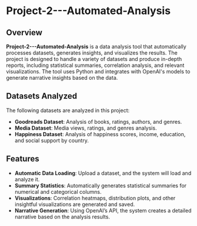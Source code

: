 # Project-2---Automated-Analysis

## Overview
**Project-2---Automated-Analysis** is a data analysis tool that automatically processes datasets, generates insights, and visualizes the results. The project is designed to handle a variety of datasets and produce in-depth reports, including statistical summaries, correlation analysis, and relevant visualizations. The tool uses Python and integrates with OpenAI's models to generate narrative insights based on the data.

## Datasets Analyzed
The following datasets are analyzed in this project:
- **Goodreads Dataset**: Analysis of books, ratings, authors, and genres.
- **Media Dataset**: Media views, ratings, and genres analysis.
- **Happiness Dataset**: Analysis of happiness scores, income, education, and social support by country.

## Features
- **Automatic Data Loading**: Upload a dataset, and the system will load and analyze it.
- **Summary Statistics**: Automatically generates statistical summaries for numerical and categorical columns.
- **Visualizations**: Correlation heatmaps, distribution plots, and other insightful visualizations are generated and saved.
- **Narrative Generation**: Using OpenAI’s API, the system creates a detailed narrative based on the analysis results.
